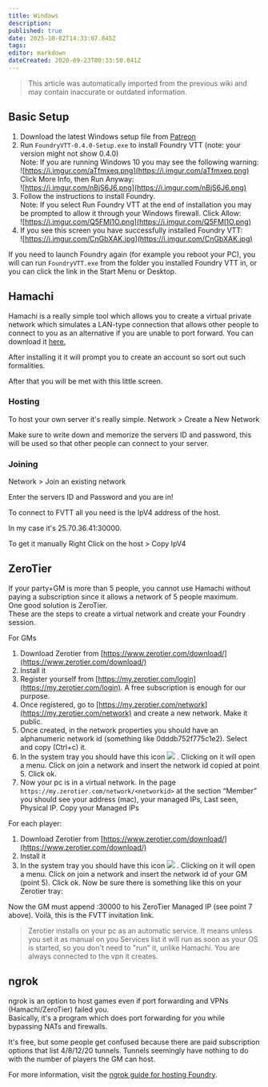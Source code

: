 ```yaml
---
title: Windows
description: 
published: true
date: 2025-10-02T14:33:07.845Z
tags: 
editor: markdown
dateCreated: 2020-09-23T00:33:50.041Z
---
```


> This article was automatically imported from the previous wiki and may contain inaccurate or outdated information.

## Basic Setup

1.  Download the latest Windows setup file from [Patreon](https://patreon.com/foundryvtt/posts)
2.  Run `FoundryVTT-0.4.0-Setup.exe` to install Foundry VTT (note: your version might not show 0.4.0)  
    Note: If you are running Windows 10 you may see the following warning:  
    ![https://i.imgur.com/aTfmxeq.png](https://i.imgur.com/aTfmxeq.png)  
    Click More Info, then Run Anyway:  
    ![https://i.imgur.com/nBjS6J6.png](https://i.imgur.com/nBjS6J6.png)
3.  Follow the instructions to install Foundry.  
    Note: If you select Run Foundry VTT at the end of installation you may be prompted to allow it through your Windows firewall. Click Allow:  
    ![https://i.imgur.com/Q5FMI1O.png](https://i.imgur.com/Q5FMI1O.png)
4.  If you see this screen you have successfully installed Foundry VTT:  
    ![https://i.imgur.com/CnGbXAK.jpg](https://i.imgur.com/CnGbXAK.jpg)

If you need to launch Foundry again (for example you reboot your PC), you will can run `FoundryVTT.exe` from the folder you installed Foundry VTT in, or you can click the link in the Start Menu or Desktop.

## Hamachi

Hamachi is a really simple tool which allows you to create a virtual private network which simulates a LAN-type connection that allows other people to connect to you as an alternative if you are unable to port forward. You can download it [here.](https://www.vpn.net)

After installing it it will prompt you to create an account so sort out such formalities.

After that you will be met with this little screen.

### Hosting

To host your own server it's really simple. Network > Create a New Network

Make sure to write down and memorize the servers ID and password, this will be used so that other people can connect to your server.

### Joining

Network > Join an existing network

Enter the servers ID and Password and you are in!

To connect to FVTT all you need is the IpV4 address of the host.

In my case it's 25.70.36.41:30000.

To get it manually Right Click on the host > Copy IpV4

## ZeroTier

If your party+GM is more than 5 people, you cannot use Hamachi without paying a subscription since it allows a network of 5 people maximum.  
One good solution is ZeroTier.  
These are the steps to create a virtual network and create your Foundry session.

For GMs

1.  Download Zerotier from [https://www.zerotier.com/download/](https://www.zerotier.com/download/)
2.  Install it
3.  Register yourself from [https://my.zerotier.com/login](https://my.zerotier.com/login). A free subscription is enough for our purpose.
4.  Once registered, go to [https://my.zerotier.com/network](https://my.zerotier.com/network) and create a new network. Make it public.
5.  Once created, in the network properties you should have an alphanumeric network id (something like 0dddb752f775c1e2). Select and copy (Ctrl+c) it.
6.  In the system tray you should have this icon ![](https://i.imgur.com/gNesEDY.png) . Clicking on it will open a menu. Click on join a network and insert the network id copied at point 5. Click ok.
7.  Now your pc is in a virtual network. In the page `https://my.zerotier.com/network/<networkid>` at the section “Member” you should see your address (mac), your managed IPs, Last seen, Physical IP. Copy your Managed IPs

For each player:

1.  Download Zerotier from [https://www.zerotier.com/download/](https://www.zerotier.com/download/)
2.  Install it
3.  In the system tray you should have this icon ![](https://i.imgur.com/gNesEDY.png) . Clicking on it will open a menu. Click on join a network and insert the network id of your GM (point 5). Click ok. Now be sure there is something like this on your Zerotier tray:

Now the GM must append :30000 to his ZeroTier Managed IP (see point 7 above). Voilà, this is the FVTT invitation link.

> Zerotier installs on your pc as an automatic service. It means unless you set it as manual on you Services list it will run as soon as your OS is started, so you don't need to "run" it, unlike Hamachi. You are always connected to the vpn it creates.

## ngrok

ngrok is an option to host games even if port forwarding and VPNs (Hamachi/ZeroTier) failed you.  
Basically, it's a program which does port forwarding for you while bypassing NATs and firewalls.

It's free, but some people get confused because there are paid subscription options that list 4/8/12/20 tunnels. Tunnels seemingly have nothing to do with the number of players the GM can host.

For more information, visit the [ngrok guide for hosting Foundry](/en/setup/hosting/ngrok).